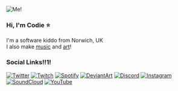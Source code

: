<!-- ![Avatar](https://codie.gg/profile/img/avatar.png) -->
![Me!](https://codie.gg/profile/img/me.jpg)
### Hi, I'm Codie ⭐
I'm a software kiddo from Norwich, UK \
I also make [music](https://soundcloud.com/codieradical) and [art](https://www.deviantart.com/codieradical)!



### Social Links!!1!
[![Twitter](https://codie.gg/profile/img/social/Twitter.png)](https://twitter.com/codieradical)
[![Twitch](https://codie.gg/profile/img/social/Twitch.png)](https://www.twitch.tv/codieradical)
[![Spotify](https://codie.gg/profile/img/social/Spotify.png)](https://open.spotify.com/artist/23QFVBSYU1fwB5160KlqVz)
[![DeviantArt](https://codie.gg/profile/img/social/DeviantArt.png)](https://www.deviantart.com/codieradical)
[![Discord](https://codie.gg/profile/img/social/Discord.png)](https://discord.gg/xuyT7Xm)
[![Instagram](https://codie.gg/profile/img/social/Instagram.png)](https://www.instagram.com/codieradical/)
[![SoundCloud](https://codie.gg/profile/img/social/Soundcloud.png)](https://soundcloud.com/codieradical)
[![YouTube](https://codie.gg/profile/img/social/YouTube.png)](https://www.youtube.com/channel/UC1roe7lSEOq7VDGYtN2II4w)

<!-- [![Bandcamp](https://codie.gg/profile/img/social/Bandcamp.png)](https://codie.bandcamp.com/) -->


<!--
**codieradical/codieradical** is a ✨ _special_ ✨ repository because its `README.md` (this file) appears on your GitHub profile.

Here are some ideas to get you started:

- 🔭 I’m currently working on ...
- 🌱 I’m currently learning ...
- 👯 I’m looking to collaborate on ...
- 🤔 I’m looking for help with ...
- 💬 Ask me about ...
- 📫 How to reach me: ...
- 😄 Pronouns: ...
- ⚡ Fun fact: ...
-->
